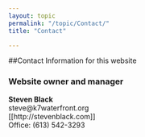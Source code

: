 ```yaml
---
layout: topic
permalink: "/topic/Contact/"
title: "Contact"

---
```


##Contact Information for this website
<h3>Website owner and manager</h3>
<p><strong>Steven Black</strong><br> steve@k7waterfront.org <br> [[http://stevenblack.com]] <br> Office: (613) 542-3293</p>

